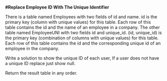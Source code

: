 **#Replace Employee ID With The Unique Identifier**

There is a table named Employees with two fields of id and name. id is the primary key (column with unique values) for this table. Each row of this table contains the id and the name of an employee in a company.
The other table named EmployeeUNI with two fields id and unique_id. (id, unique_id) is the primary key (combination of columns with unique values) for this table. Each row of this table contains the id and the corresponding unique id of an employee in the company.
 
Write a solution to show the unique ID of each user, If a user does not have a unique ID replace just show null.

Return the result table in any order.
